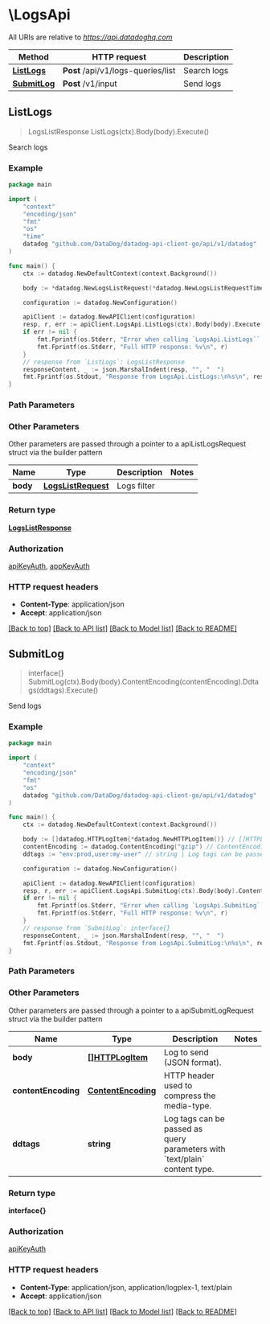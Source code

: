 # \LogsApi

All URIs are relative to *https://api.datadoghq.com*

Method | HTTP request | Description
------------- | ------------- | -------------
[**ListLogs**](LogsApi.md#ListLogs) | **Post** /api/v1/logs-queries/list | Search logs
[**SubmitLog**](LogsApi.md#SubmitLog) | **Post** /v1/input | Send logs



## ListLogs

> LogsListResponse ListLogs(ctx).Body(body).Execute()

Search logs



### Example

```go
package main

import (
    "context"
    "encoding/json"
    "fmt"
    "os"
    "time"
    datadog "github.com/DataDog/datadog-api-client-go/api/v1/datadog"
)

func main() {
    ctx := datadog.NewDefaultContext(context.Background())

    body := *datadog.NewLogsListRequest(*datadog.NewLogsListRequestTime(time.Now(), time.Now())) // LogsListRequest | Logs filter

    configuration := datadog.NewConfiguration()

    apiClient := datadog.NewAPIClient(configuration)
    resp, r, err := apiClient.LogsApi.ListLogs(ctx).Body(body).Execute()
    if err != nil {
        fmt.Fprintf(os.Stderr, "Error when calling `LogsApi.ListLogs``: %v\n", err)
        fmt.Fprintf(os.Stderr, "Full HTTP response: %v\n", r)
    }
    // response from `ListLogs`: LogsListResponse
    responseContent, _ := json.MarshalIndent(resp, "", "  ")
    fmt.Fprintf(os.Stdout, "Response from LogsApi.ListLogs:\n%s\n", responseContent)
}
```

### Path Parameters



### Other Parameters

Other parameters are passed through a pointer to a apiListLogsRequest struct via the builder pattern


Name | Type | Description  | Notes
------------- | ------------- | ------------- | -------------
 **body** | [**LogsListRequest**](LogsListRequest.md) | Logs filter | 

### Return type

[**LogsListResponse**](LogsListResponse.md)

### Authorization

[apiKeyAuth](../README.md#apiKeyAuth), [appKeyAuth](../README.md#appKeyAuth)

### HTTP request headers

- **Content-Type**: application/json
- **Accept**: application/json

[[Back to top]](#) [[Back to API list]](../README.md#documentation-for-api-endpoints)
[[Back to Model list]](../README.md#documentation-for-models)
[[Back to README]](../README.md)


## SubmitLog

> interface{} SubmitLog(ctx).Body(body).ContentEncoding(contentEncoding).Ddtags(ddtags).Execute()

Send logs



### Example

```go
package main

import (
    "context"
    "encoding/json"
    "fmt"
    "os"
    datadog "github.com/DataDog/datadog-api-client-go/api/v1/datadog"
)

func main() {
    ctx := datadog.NewDefaultContext(context.Background())

    body := []datadog.HTTPLogItem{*datadog.NewHTTPLogItem()} // []HTTPLogItem | Log to send (JSON format).
    contentEncoding := datadog.ContentEncoding("gzip") // ContentEncoding | HTTP header used to compress the media-type. (optional)
    ddtags := "env:prod,user:my-user" // string | Log tags can be passed as query parameters with `text/plain` content type. (optional)

    configuration := datadog.NewConfiguration()

    apiClient := datadog.NewAPIClient(configuration)
    resp, r, err := apiClient.LogsApi.SubmitLog(ctx).Body(body).ContentEncoding(contentEncoding).Ddtags(ddtags).Execute()
    if err != nil {
        fmt.Fprintf(os.Stderr, "Error when calling `LogsApi.SubmitLog``: %v\n", err)
        fmt.Fprintf(os.Stderr, "Full HTTP response: %v\n", r)
    }
    // response from `SubmitLog`: interface{}
    responseContent, _ := json.MarshalIndent(resp, "", "  ")
    fmt.Fprintf(os.Stdout, "Response from LogsApi.SubmitLog:\n%s\n", responseContent)
}
```

### Path Parameters



### Other Parameters

Other parameters are passed through a pointer to a apiSubmitLogRequest struct via the builder pattern


Name | Type | Description  | Notes
------------- | ------------- | ------------- | -------------
 **body** | [**[]HTTPLogItem**](HTTPLogItem.md) | Log to send (JSON format). | 
 **contentEncoding** | [**ContentEncoding**](ContentEncoding.md) | HTTP header used to compress the media-type. | 
 **ddtags** | **string** | Log tags can be passed as query parameters with &#x60;text/plain&#x60; content type. | 

### Return type

**interface{}**

### Authorization

[apiKeyAuth](../README.md#apiKeyAuth)

### HTTP request headers

- **Content-Type**: application/json, application/logplex-1, text/plain
- **Accept**: application/json

[[Back to top]](#) [[Back to API list]](../README.md#documentation-for-api-endpoints)
[[Back to Model list]](../README.md#documentation-for-models)
[[Back to README]](../README.md)

